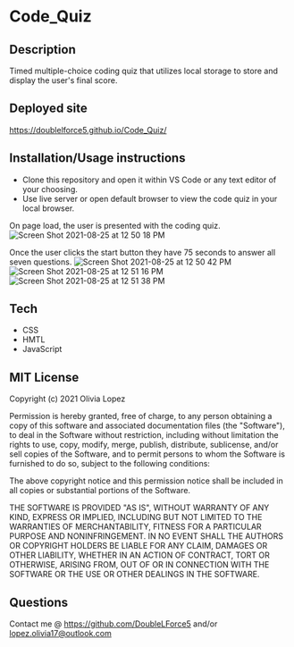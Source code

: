 # Code_Quiz

## Description
Timed multiple-choice coding quiz that utilizes local storage to store and display the user's final score. 
 
## Deployed site
https://doublelforce5.github.io/Code_Quiz/

## Installation/Usage instructions 
- Clone this repository and open it within VS Code or any text editor of your choosing.
- Use live server or open default browser to view the code quiz in your local browser.  

On page load, the user is presented with the coding quiz. 
![Screen Shot 2021-08-25 at 12 50 18 PM](https://user-images.githubusercontent.com/73543476/130840493-424c419b-3b0c-4187-a4b7-3e880e34341e.png)

Once the user clicks the start button they have 75 seconds to answer all seven questions. 
![Screen Shot 2021-08-25 at 12 50 42 PM](https://user-images.githubusercontent.com/73543476/130840559-6586bcb8-9803-40f4-af07-1210d83c2f9d.png)
![Screen Shot 2021-08-25 at 12 51 16 PM](https://user-images.githubusercontent.com/73543476/130840633-e70a1294-fc37-49f9-ae6a-6cd50ce1963f.png)
![Screen Shot 2021-08-25 at 12 51 38 PM](https://user-images.githubusercontent.com/73543476/130840684-e3b2e024-556b-42d7-9d1f-c35deb5b836d.png)


## Tech 
- CSS
- HMTL
- JavaScript

## MIT License
Copyright (c) 2021 Olivia Lopez

Permission is hereby granted, free of charge, to any person obtaining a copy
of this software and associated documentation files (the "Software"), to deal
in the Software without restriction, including without limitation the rights
to use, copy, modify, merge, publish, distribute, sublicense, and/or sell
copies of the Software, and to permit persons to whom the Software is
furnished to do so, subject to the following conditions:

The above copyright notice and this permission notice shall be included in all
copies or substantial portions of the Software.

THE SOFTWARE IS PROVIDED "AS IS", WITHOUT WARRANTY OF ANY KIND, EXPRESS OR
IMPLIED, INCLUDING BUT NOT LIMITED TO THE WARRANTIES OF MERCHANTABILITY,
FITNESS FOR A PARTICULAR PURPOSE AND NONINFRINGEMENT. IN NO EVENT SHALL THE
AUTHORS OR COPYRIGHT HOLDERS BE LIABLE FOR ANY CLAIM, DAMAGES OR OTHER
LIABILITY, WHETHER IN AN ACTION OF CONTRACT, TORT OR OTHERWISE, ARISING FROM,
OUT OF OR IN CONNECTION WITH THE SOFTWARE OR THE USE OR OTHER DEALINGS IN THE
SOFTWARE.

## Questions
Contact me @ https://github.com/DoubleLForce5 and/or lopez.olivia17@outlook.com 
